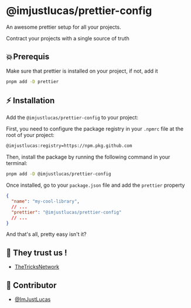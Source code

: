 # @imjustlucas/prettier-config

An awesome prettier setup for all your projects.

Contract your projects with a single source of truth

## 💥 Prerequis

Make sure that prettier is installed on your project, if not, add it

```bash
pnpm add -D prettier
```

## ⚡️ Installation

Add the `@imjustlucas/prettier-config` to your project:

First, you need to configure the package registry in your `.npmrc` file at the root of your project:

```bash
@imjustlucas:registry=https://npm.pkg.github.com
```

Then, install the package by running the following command in your terminal:

```bash
pnpm add -D @imjustlucas/prettier-config
```

Once installed, go to your `package.json` file and add the `prettier` property

```json
{
  "name": "my-cool-library",
  // ...
  "prettier": "@imjustlucas/prettier-config"
  // ...
}
```

And that's all, pretty easy isn't it?

## 🍋 They trust us !

- [TheTricksNetwork](https://tricks.social)

## 👥 Contributor

- [@ImJustLucas](https://www.github.com/imjustlucas)
